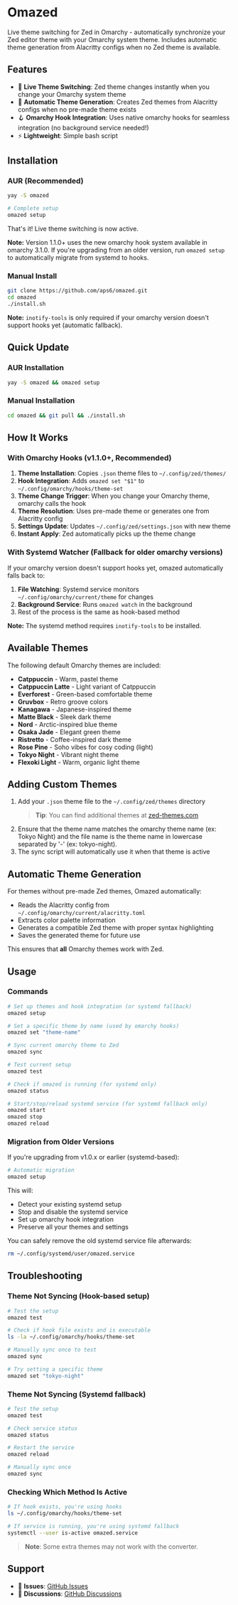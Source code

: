 # Omazed

Live theme switching for Zed in Omarchy - automatically synchronize your Zed editor theme with your Omarchy system theme. Includes automatic theme generation from Alacritty configs when no Zed theme is available.

## Features

- 🎨 **Live Theme Switching**: Zed theme changes instantly when you change your Omarchy system theme
- 🤖 **Automatic Theme Generation**: Creates Zed themes from Alacritty configs when no pre-made theme exists
- 🪝 **Omarchy Hook Integration**: Uses native omarchy hooks for seamless integration (no background service needed!)
- ⚡ **Lightweight**: Simple bash script

## Installation

### AUR (Recommended)

```bash
yay -S omazed

# Complete setup
omazed setup
```

That's it! Live theme switching is now active.

**Note:** Version 1.1.0+ uses the new omarchy hook system available in omarchy 3.1.0. If you're upgrading from an older version, run `omazed setup` to automatically migrate from systemd to hooks.

### Manual Install

```bash
git clone https://github.com/aps6/omazed.git
cd omazed
./install.sh
```

**Note:** `inotify-tools` is only required if your omarchy version doesn't support hooks yet (automatic fallback).

## Quick Update

### AUR Installation
```bash
yay -S omazed && omazed setup
```

### Manual Installation
```bash
cd omazed && git pull && ./install.sh
```

## How It Works

### With Omarchy Hooks (v1.1.0+, Recommended)

1. **Theme Installation**: Copies `.json` theme files to `~/.config/zed/themes/`
2. **Hook Integration**: Adds `omazed set "$1"` to `~/.config/omarchy/hooks/theme-set`
3. **Theme Change Trigger**: When you change your Omarchy theme, omarchy calls the hook
4. **Theme Resolution**: Uses pre-made theme or generates one from Alacritty config
5. **Settings Update**: Updates `~/.config/zed/settings.json` with new theme
6. **Instant Apply**: Zed automatically picks up the theme change

### With Systemd Watcher (Fallback for older omarchy versions)

If your omarchy version doesn't support hooks yet, omazed automatically falls back to:
1. **File Watching**: Systemd service monitors `~/.config/omarchy/current/theme` for changes
2. **Background Service**: Runs `omazed watch` in the background
3. Rest of the process is the same as hook-based method

**Note:** The systemd method requires `inotify-tools` to be installed.

## Available Themes

The following default Omarchy themes are included:
- **Catppuccin** - Warm, pastel theme
- **Catppuccin Latte** - Light variant of Catppuccin
- **Everforest** - Green-based comfortable theme
- **Gruvbox** - Retro groove colors
- **Kanagawa** - Japanese-inspired theme
- **Matte Black** - Sleek dark theme
- **Nord** - Arctic-inspired blue theme
- **Osaka Jade** - Elegant green theme
- **Ristretto** - Coffee-inspired dark theme
- **Rose Pine** - Soho vibes for cosy coding (light)
- **Tokyo Night** - Vibrant night theme
- **Flexoki Light** - Warm, organic light theme

## Adding Custom Themes

1. Add your `.json` theme file to the `~/.config/zed/themes` directory
   > **Tip**: You can find additional themes at [zed-themes.com](https://zed-themes.com/)
2. Ensure that the theme name matches the omarchy theme name (ex: Tokyo Night) and the file name is the theme name in lowercase separated by '-' (ex: tokyo-night).
3. The sync script will automatically use it when that theme is active

## Automatic Theme Generation

For themes without pre-made Zed themes, Omazed automatically:
- Reads the Alacritty config from `~/.config/omarchy/current/alacritty.toml`
- Extracts color palette information
- Generates a compatible Zed theme with proper syntax highlighting
- Saves the generated theme for future use

This ensures that **all** Omarchy themes work with Zed.

## Usage

### Commands
```bash
# Set up themes and hook integration (or systemd fallback)
omazed setup

# Set a specific theme by name (used by omarchy hooks)
omazed set "theme-name"

# Sync current omarchy theme to Zed
omazed sync

# Test current setup
omazed test

# Check if omazed is running (for systemd only)
omazed status

# Start/stop/reload systemd service (for systemd fallback only)
omazed start
omazed stop
omazed reload
```

### Migration from Older Versions

If you're upgrading from v1.0.x or earlier (systemd-based):

```bash
# Automatic migration
omazed setup
```

This will:
- Detect your existing systemd setup
- Stop and disable the systemd service
- Set up omarchy hook integration
- Preserve all your themes and settings

You can safely remove the old systemd service file afterwards:
```bash
rm ~/.config/systemd/user/omazed.service
```

## Troubleshooting

### Theme Not Syncing (Hook-based setup)
```bash
# Test the setup
omazed test

# Check if hook file exists and is executable
ls -la ~/.config/omarchy/hooks/theme-set

# Manually sync once to test
omazed sync

# Try setting a specific theme
omazed set "tokyo-night"
```

### Theme Not Syncing (Systemd fallback)
```bash
# Test the setup
omazed test

# Check service status
omazed status

# Restart the service
omazed reload

# Manually sync once
omazed sync
```

### Checking Which Method Is Active

```bash
# If hook exists, you're using hooks
ls ~/.config/omarchy/hooks/theme-set

# If service is running, you're using systemd fallback
systemctl --user is-active omazed.service
```

> **Note**: Some extra themes may not work with the converter.

## Support

- 🐛 **Issues**: [GitHub Issues](https://github.com/aps6/omazed/issues)
- 💬 **Discussions**: [GitHub Discussions](https://github.com/aps6/omazed/discussions)

